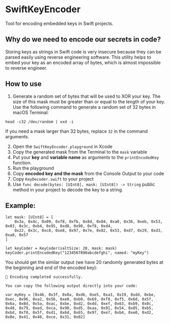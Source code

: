# SwiftKeyEncoder
Tool for encoding embedded keys in Swift projects.

## Why do we need to encode our secrets in code?
Storing keys as strings in Swift code is very insecure because they can be parsed easily using reverse engineering software.
This utility helps to embed your key as an encoded array of bytes, which is almost impossible to reverse engineer.

## How to use

1. Generate a random set of bytes that will be used to XOR your key. The size of this mask must be greater than or equal to the length of your key.
Use the following command to generate a random set of 32 bytes in macOS Terminal:
```
head -c32 /dev/random | xxd -i
```
If you need a mask larger than 32 bytes, replace `32` in the command arguments.

2. Open the `SwiftKeyEncoder.playground` in Xcode
3. Copy the generated mask from the Terminal to the `mask` variable
4. Put your __key__ and __variable name__ as arguments to the `printEncodedKey` function.
5. Run the playground
6. Copy __encoded key and the mask__ from the Console Output to your code
7. Copy `KeyDecoder.swift` to your project
8. Use `func decode(bytes: [UInt8], mask: [UInt8]) -> String` public method in your project to decode the key to a string.

## Example:
```
let mask: [UInt8] = [
    0x3a, 0x4c, 0x09, 0xf8, 0xfb, 0x8d, 0x84, 0xa0, 0x36, 0xeb, 0x53, 0x03, 0x3c, 0xb4, 0x95, 0xd8, 0x90, 0xf8, 0xd4,
    0x22, 0x3c, 0xc8, 0xe8, 0x97, 0x7e, 0x82, 0x53, 0xd7, 0x29, 0xd3, 0xa8, 0x57
]

let keyCoder = KeyCoder(saltSize: 20, mask: mask)
keyCoder.printEncodedKey("1234567890abcdefghi", named: "myKey")

```

You should get the similar output (we have 20 randomly generated bytes at the beginning and end of the encoded key):
```
🔑 Encoding completed successfully.

You can copy the following output directly into your code:

var myKey = [0x46, 0x3f, 0x0a, 0xd6, 0xe5, 0xa3, 0x19, 0xdd, 0xbe, 0xec, 0x96, 0xa2, 0x56, 0xe0, 0xb0, 0x69, 0xf8, 0xf5, 0x6d, 0x5f, 0x6a, 0x0d, 0x5a, 0xac, 0xbe, 0xd2, 0xdd, 0xef, 0x63, 0xb9, 0x0c, 0x48, 0x79, 0xed, 0xca, 0x90, 0xd5, 0xaa, 0x91, 0x54, 0x05, 0xb5, 0xbd, 0xf8, 0x5f, 0xd1, 0x6d, 0x65, 0x97, 0xe7, 0xb4, 0xe0, 0xd2, 0x8e, 0x41, 0x48, 0xce, 0x31, 0x02]
```